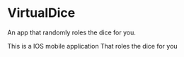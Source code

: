 # VirtualDice
An app that randomly roles the dice for you.


This is a IOS mobile application 
That roles the dice for you

